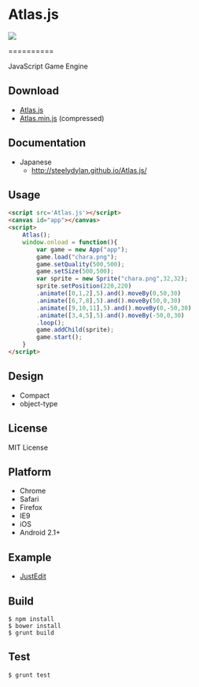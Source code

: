 Atlas.js
==========

<img src="https://raw.github.com/steelydylan/Atlas.js/master/logo.png"></img>

==========

JavaScript Game Engine


Download
--------

- [Atlas.js](https://raw.github.com/steelydylan/Atlas.js/master/Atlas.js)
- [Atlas.min.js](https://raw.github.com/steelydylan/Atlas.js/master/Atlas.min.js) (compressed)


Documentation
-------------

- Japanese
    - <http://steelydylan.github.io/Atlas.js/>

Usage
-----
```html
<script src='Atlas.js'></script>
<canvas id="app"></canvas>
<script>
    Atlas();
    window.onload = function(){
        var game = new App("app"); 
        game.load("chara.png");
        game.setQuality(500,500);
		game.setSize(500,500);
        var sprite = new Sprite("chara.png",32,32);
		sprite.setPosition(220,220)
		.animate([0,1,2],5).and().moveBy(0,50,30)
		.animate([6,7,8],5).and().moveBy(50,0,30)
		.animate([9,10,11],5).and().moveBy(0,-50,30)
		.animate([3,4,5],5).and().moveBy(-50,0,30)
		.loop();
		game.addChild(sprite);
        game.start();
    }
</script>
```


Design
------

- Compact
- object-type

## License
MIT License

Platform
--------

- Chrome
- Safari
- Firefox
- IE9 
- iOS
- Android 2.1+



Example
-----
- [JustEdit](http://jsdo.it/steelydylan/o5nG)


## Build

```
$ npm install
$ bower install
$ grunt build
```

## Test

```
$ grunt test
```